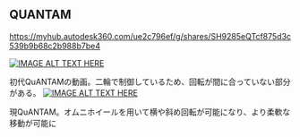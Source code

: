 ## QUANTAM
https://myhub.autodesk360.com/ue2c796ef/g/shares/SH9285eQTcf875d3c539b9b68c2b988b7be4

[![IMAGE ALT TEXT HERE](http://img.youtube.com/vi/zPMKZhKLF3U/0.jpg)](http://www.youtube.com/watch?v=zPMKZhKLF3U)

初代QuANTAMの動画。二輪で制御しているため、回転が間に合っていない部分がある。
[![IMAGE ALT TEXT HERE](http://img.youtube.com/vi/bRRpJQk6aTk/0.jpg)](http://www.youtube.com/watch?v=bRRpJQk6aTk)

現QuANTAM。オムニホイールを用いて横や斜め回転が可能になり、より柔軟な移動が可能に
